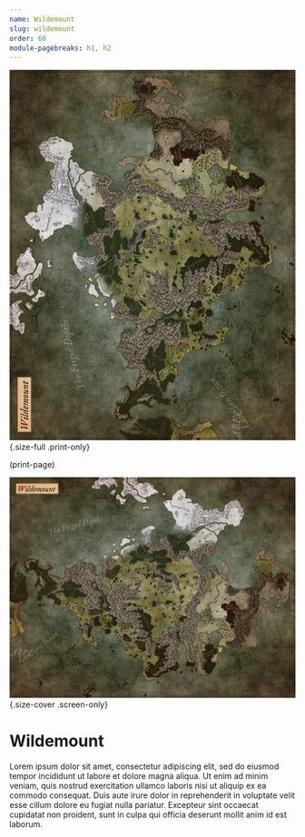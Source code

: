 ```yaml
---
name: Wildemount
slug: wildemount
order: 60
module-pagebreaks: h1, h2
---
```

![Wildemount](assets/img/MrFarland-Exandria_800-1_continent-wildemount-3300x2550-rotated.jpg){.size-full .print-only}

(print-page)

![?](assets/img/MrFarland-Exandria_800-1_continent-wildemount-3300x2550.jpg){.size-cover .screen-only}
# Wildemount
Lorem ipsum dolor sit amet, consectetur adipiscing elit, sed do eiusmod tempor incididunt ut labore et dolore magna aliqua. Ut enim ad minim veniam, quis nostrud exercitation ullamco laboris nisi ut aliquip ex ea commodo consequat. Duis aute irure dolor in reprehenderit in voluptate velit esse cillum dolore eu fugiat nulla pariatur. Excepteur sint occaecat cupidatat non proident, sunt in culpa qui officia deserunt mollit anim id est laborum.